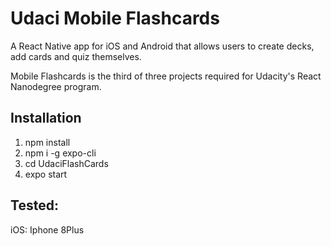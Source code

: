 # Udaci Mobile Flashcards

A React Native app for iOS and Android that allows users to create decks, add cards and quiz themselves.

Mobile Flashcards is the third of three projects required for Udacity's React Nanodegree program.



## Installation

1. npm install
2. npm i -g expo-cli
3. cd UdaciFlashCards
4. expo start

## Tested: 

iOS: Iphone 8Plus